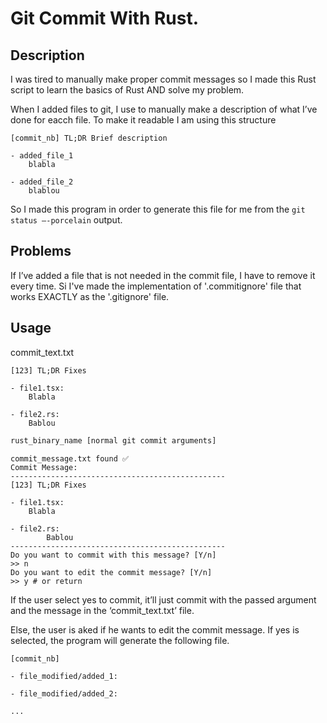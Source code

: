 # Git Commit With Rust.
## Description

I was tired to manually make proper commit messages so I made this Rust script to learn the basics of Rust AND solve my problem.

When I added files to git, I use to manually make a description of what I’ve done for eacch file. To make it readable I am using this structure

```
[commit_nb] TL;DR Brief description

- added_file_1
	blabla

- added_file_2
	blablou

```

So I made this program in order to generate this file for me from the ```git status –-porcelain``` output.

## Problems

If I’ve added a file that is not needed in the commit file, I have to remove it every time.
Si I've made the implementation of '.commitignore' file that works EXACTLY as the '.gitignore' file.



## Usage

commit_text.txt

```
[123] TL;DR Fixes

- file1.tsx:
    Blabla

- file2.rs:
    Bablou
```

```bash
rust_binary_name [normal git commit arguments]
```

```
commit_message.txt found ✅
Commit Message:
------------------------------------------------
[123] TL;DR Fixes

- file1.tsx:
    Blabla

- file2.rs:
		Bablou
------------------------------------------------
Do you want to commit with this message? [Y/n]
>> n
Do you want to edit the commit message? [Y/n]
>> y # or return
```

If the user select yes to commit, it’ll just commit with the passed argument and the message in the ‘commit_text.txt’ file.

Else, the user is aked if he wants to edit the commit message. If yes is selected, the program will generate the following file.
```
[commit_nb]

- file_modified/added_1:
		
- file_modified/added_2:
	
...
```
